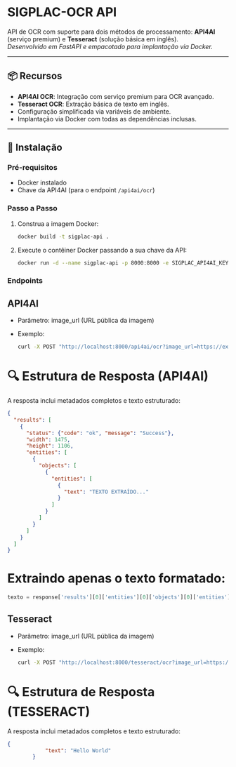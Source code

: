 # SIGPLAC-OCR API

API de OCR com suporte para dois métodos de processamento: **API4AI** (serviço premium) e **Tesseract** (solução básica em inglês).  
*Desenvolvido em FastAPI e empacotado para implantação via Docker.*

---

## 📦 Recursos
- **API4AI OCR**: Integração com serviço premium para OCR avançado.
- **Tesseract OCR**: Extração básica de texto em inglês.
- Configuração simplificada via variáveis de ambiente.
- Implantação via Docker com todas as dependências inclusas.

---

## 🚀 Instalação

### Pré-requisitos
- Docker instalado
- Chave da API4AI (para o endpoint `/api4ai/ocr`)

### Passo a Passo
1. Construa a imagem Docker:
   ```bash
   docker build -t sigplac-api .
    ```

2. Execute o contêiner Docker passando a sua chave da API:
   ```bash
   docker run -d --name sigplac-api -p 8000:8000 -e SIGPLAC_API4AI_KEY="sua_chave_aqui" sigplac-api
    ```
### Endpoints

## API4AI

* Parâmetro: image_url (URL pública da imagem)

* Exemplo:
   ```bash
  curl -X POST "http://localhost:8000/api4ai/ocr?image_url=https://exemplo.com/imagem.png"
  ```

# 🔍 Estrutura de Resposta (API4AI)

A resposta inclui metadados completos e texto estruturado:
```json
{
  "results": [
    {
      "status": {"code": "ok", "message": "Success"},
      "width": 1475,
      "height": 1106,
      "entities": [
        {
          "objects": [
            {
              "entities": [
                {
                  "text": "TEXTO EXTRAÍDO..."
                }
              ]
            }
          ]
        }
      ]
    }
  ]
}
```

# Extraindo apenas o texto formatado:
```python
texto = response['results'][0]['entities'][0]['objects'][0]['entities'][0]['text']
```


## Tesseract

* Parâmetro: image_url (URL pública da imagem)

* Exemplo:
   ```bash
  curl -X POST "http://localhost:8000/tesseract/ocr?image_url=https://exemplo.com/imagem.png"
  ```
# 🔍 Estrutura de Resposta (TESSERACT)

A resposta inclui metadados completos e texto estruturado:
```json
{
            "text": "Hello World"
        }
```

